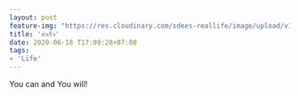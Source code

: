 ```yaml
---
layout: post
feature-img: "https://res.cloudinary.com/sdees-reallife/image/upload/v1555658919/sample_feature_img.png"
title: 'สำเร็จ'
date: 2020-06-18 T17:09:28+07:00
tags:
- 'Life'
---
```

You can and You will!

<i class="fa fa-child" style="color:plum"></i>
